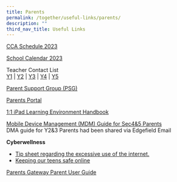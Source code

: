 ```yaml
---
title: Parents
permalink: /together/useful-links/parents/
description: ""
third_nav_title: Useful Links
---
```

[CCA Schedule 2023](/files/CCA%20teachers%20and%20schedule%202023_6%20Jan.pdf)
  
[School Calendar 2023](/files/2023%20EFSS%20Calendar%20Parents.pdf)

Teacher Contact List<br>[Y1](/files/Teacher%20Contact%20List%20Semester%20One%202022%20-%20Year%201%20Contact%20List.pdf) | [Y2](Teacher%20Contact%20List%20Semester%20One%202022%20-%20Year%202%20Contact%20List.pdf) | [Y3](Teacher%20Contact%20List%20Semester%20One%202022%20-%20Year%203%20Contact%20List.pdf) | [Y4](Teacher%20Contact%20List%20Semester%20One%202022%20-%20Year%204%20Contact%20List.pdf) | [Y5](Teacher%20Contact%20List%20Semester%20One%202022%20-%20Year%205%20Contact%20List.pdf) 

[Parent Support Group (PSG)](https://staging.d3jwf1tlw34213.amplifyapp.com/together/parents-support-group)
  
[Parents Portal](https://parents.edgefield.sg/)  
  
[1:1 iPad Learning Environment Handbook](/files/iPAD%20Learning%20Environment%20Handbook%20Version%202.pdf)

[Mobile Device Management (MDM) Guide for Sec4&amp;5 Parents](/files/MDM%20Guide%20for%20Parents.pdf) <br>
DMA guide for Y2&amp;3 Parents had been shared via Edgefield Email

  
**Cyberwellness**  

* [Tip sheet regarding the excessive use of the internet.](/files/Tip-sheet-for-Parents-Excessive-Internet-Use.pdf) 
* [Keeping our teens safe online](https://www.schoolbag.edu.sg/story/keeping-our-teens-safe-online)  
  
[Parents Gateway Parent User Guide](/files/Parents%20Gateway%20Parent%20User%20Guide.pdf)